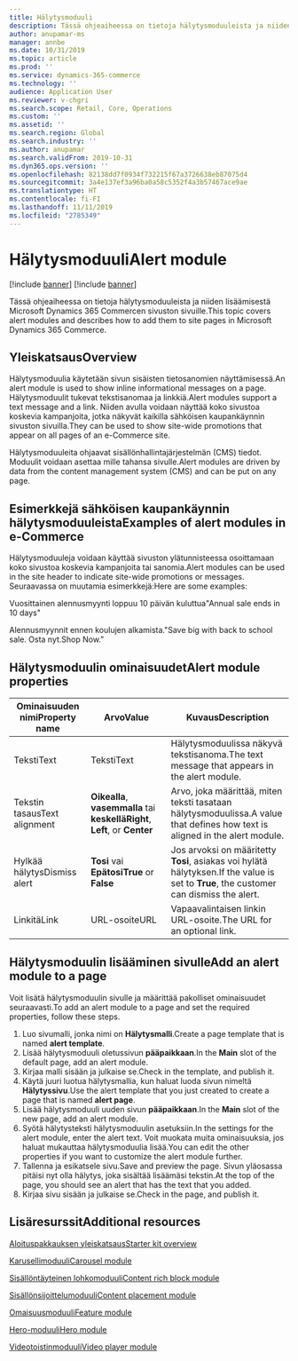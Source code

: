 ```yaml
---
title: Hälytysmoduuli
description: Tässä ohjeaiheessa on tietoja hälytysmoduuleista ja niiden lisäämisestä Microsoft Dynamics 365 Commercen sivuston sivuille.
author: anupamar-ms
manager: annbe
ms.date: 10/31/2019
ms.topic: article
ms.prod: ''
ms.service: dynamics-365-commerce
ms.technology: ''
audience: Application User
ms.reviewer: v-chgri
ms.search.scope: Retail, Core, Operations
ms.custom: ''
ms.assetid: ''
ms.search.region: Global
ms.search.industry: ''
ms.author: anupamar
ms.search.validFrom: 2019-10-31
ms.dyn365.ops.version: ''
ms.openlocfilehash: 82138dd7f0934f732215f67a3726638eb87075d4
ms.sourcegitcommit: 3a4e137ef3a96ba0a58c5352f4a3b57467ace9ae
ms.translationtype: HT
ms.contentlocale: fi-FI
ms.lasthandoff: 11/11/2019
ms.locfileid: "2785349"
---
```

# <a name="alert-module"></a><span data-ttu-id="7334f-103">Hälytysmoduuli</span><span class="sxs-lookup"><span data-stu-id="7334f-103">Alert module</span></span>

[!include [banner](includes/preview-banner.md)]
[!include [banner](includes/banner.md)]

<span data-ttu-id="7334f-104">Tässä ohjeaiheessa on tietoja hälytysmoduuleista ja niiden lisäämisestä Microsoft Dynamics 365 Commercen sivuston sivuille.</span><span class="sxs-lookup"><span data-stu-id="7334f-104">This topic covers alert modules and describes how to add them to site pages in Microsoft Dynamics 365 Commerce.</span></span>

## <a name="overview"></a><span data-ttu-id="7334f-105">Yleiskatsaus</span><span class="sxs-lookup"><span data-stu-id="7334f-105">Overview</span></span>

<span data-ttu-id="7334f-106">Hälytysmoduulia käytetään sivun sisäisten tietosanomien näyttämisessä.</span><span class="sxs-lookup"><span data-stu-id="7334f-106">An alert module is used to show inline informational messages on a page.</span></span> <span data-ttu-id="7334f-107">Hälytysmoduulit tukevat tekstisanomaa ja linkkiä.</span><span class="sxs-lookup"><span data-stu-id="7334f-107">Alert modules support a text message and a link.</span></span> <span data-ttu-id="7334f-108">Niiden avulla voidaan näyttää koko sivustoa koskevia kampanjoita, jotka näkyvät kaikilla sähköisen kaupankäynnin sivuston sivuilla.</span><span class="sxs-lookup"><span data-stu-id="7334f-108">They can be used to show site-wide promotions that appear on all pages of an e-Commerce site.</span></span> 

<span data-ttu-id="7334f-109">Hälytysmoduuleita ohjaavat sisällönhallintajärjestelmän (CMS) tiedot. Moduulit voidaan asettaa mille tahansa sivulle.</span><span class="sxs-lookup"><span data-stu-id="7334f-109">Alert modules are driven by data from the content management system (CMS) and can be put on any page.</span></span>

## <a name="examples-of-alert-modules-in-e-commerce"></a><span data-ttu-id="7334f-110">Esimerkkejä sähköisen kaupankäynnin hälytysmoduuleista</span><span class="sxs-lookup"><span data-stu-id="7334f-110">Examples of alert modules in e-Commerce</span></span>

<span data-ttu-id="7334f-111">Hälytysmoduuleja voidaan käyttää sivuston ylätunnisteessa osoittamaan koko sivustoa koskevia kampanjoita tai sanomia.</span><span class="sxs-lookup"><span data-stu-id="7334f-111">Alert modules can be used in the site header to indicate site-wide promotions or messages.</span></span> <span data-ttu-id="7334f-112">Seuraavassa on muutamia esimerkkejä:</span><span class="sxs-lookup"><span data-stu-id="7334f-112">Here are some examples:</span></span>

<span data-ttu-id="7334f-113">Vuosittainen alennusmyynti loppuu 10 päivän kuluttua</span><span class="sxs-lookup"><span data-stu-id="7334f-113">"Annual sale ends in 10 days"</span></span>

<span data-ttu-id="7334f-114">Alennusmyynnit ennen koulujen alkamista.</span><span class="sxs-lookup"><span data-stu-id="7334f-114">"Save big with back to school sale.</span></span> <span data-ttu-id="7334f-115">Osta nyt.</span><span class="sxs-lookup"><span data-stu-id="7334f-115">Shop Now."</span></span>

## <a name="alert-module-properties"></a><span data-ttu-id="7334f-116">Hälytysmoduulin ominaisuudet</span><span class="sxs-lookup"><span data-stu-id="7334f-116">Alert module properties</span></span>

| <span data-ttu-id="7334f-117">Ominaisuuden nimi</span><span class="sxs-lookup"><span data-stu-id="7334f-117">Property name</span></span>  | <span data-ttu-id="7334f-118">Arvo</span><span class="sxs-lookup"><span data-stu-id="7334f-118">Value</span></span>                              | <span data-ttu-id="7334f-119">Kuvaus</span><span class="sxs-lookup"><span data-stu-id="7334f-119">Description</span></span> |
|----------------|------------------------------------|-------------|
| <span data-ttu-id="7334f-120">Teksti</span><span class="sxs-lookup"><span data-stu-id="7334f-120">Text</span></span>           | <span data-ttu-id="7334f-121">Teksti</span><span class="sxs-lookup"><span data-stu-id="7334f-121">Text</span></span>                               | <span data-ttu-id="7334f-122">Hälytysmoduulissa näkyvä tekstisanoma.</span><span class="sxs-lookup"><span data-stu-id="7334f-122">The text message that appears in the alert module.</span></span> |
| <span data-ttu-id="7334f-123">Tekstin tasaus</span><span class="sxs-lookup"><span data-stu-id="7334f-123">Text alignment</span></span> | <span data-ttu-id="7334f-124">**Oikealla**, **vasemmalla** tai **keskellä**</span><span class="sxs-lookup"><span data-stu-id="7334f-124">**Right**, **Left**, or **Center**</span></span> | <span data-ttu-id="7334f-125">Arvo, joka määrittää, miten teksti tasataan hälytysmoduulissa.</span><span class="sxs-lookup"><span data-stu-id="7334f-125">A value that defines how text is aligned in the alert module.</span></span> |
| <span data-ttu-id="7334f-126">Hylkää hälytys</span><span class="sxs-lookup"><span data-stu-id="7334f-126">Dismiss alert</span></span>  | <span data-ttu-id="7334f-127">**Tosi** vai **Epätosi**</span><span class="sxs-lookup"><span data-stu-id="7334f-127">**True** or **False**</span></span>              | <span data-ttu-id="7334f-128">Jos arvoksi on määritetty **Tosi**, asiakas voi hylätä hälytyksen.</span><span class="sxs-lookup"><span data-stu-id="7334f-128">If the value is set to **True**, the customer can dismiss the alert.</span></span> |
| <span data-ttu-id="7334f-129">Linkitä</span><span class="sxs-lookup"><span data-stu-id="7334f-129">Link</span></span>           | <span data-ttu-id="7334f-130">URL-osoite</span><span class="sxs-lookup"><span data-stu-id="7334f-130">URL</span></span>                                | <span data-ttu-id="7334f-131">Vapaavalintaisen linkin URL-osoite.</span><span class="sxs-lookup"><span data-stu-id="7334f-131">The URL for an optional link.</span></span> |

## <a name="add-an-alert-module-to-a-page"></a><span data-ttu-id="7334f-132">Hälytysmoduulin lisääminen sivulle</span><span class="sxs-lookup"><span data-stu-id="7334f-132">Add an alert module to a page</span></span> 

<span data-ttu-id="7334f-133">Voit lisätä hälytysmoduulin sivulle ja määrittää pakolliset ominaisuudet seuraavasti.</span><span class="sxs-lookup"><span data-stu-id="7334f-133">To add an alert module to a page and set the required properties, follow these steps.</span></span>

1. <span data-ttu-id="7334f-134">Luo sivumalli, jonka nimi on **Hälytysmalli**.</span><span class="sxs-lookup"><span data-stu-id="7334f-134">Create a page template that is named **alert template**.</span></span>
1. <span data-ttu-id="7334f-135">Lisää hälytysmoduuli oletussivun **pääpaikkaan**.</span><span class="sxs-lookup"><span data-stu-id="7334f-135">In the **Main** slot of the default page, add an alert module.</span></span>
1. <span data-ttu-id="7334f-136">Kirjaa malli sisään ja julkaise se.</span><span class="sxs-lookup"><span data-stu-id="7334f-136">Check in the template, and publish it.</span></span> 
1. <span data-ttu-id="7334f-137">Käytä juuri luotua hälytysmallia, kun haluat luoda sivun nimeltä **Hälytyssivu**.</span><span class="sxs-lookup"><span data-stu-id="7334f-137">Use the alert template that you just created to create a page that is named **alert page**.</span></span> 
1. <span data-ttu-id="7334f-138">Lisää hälytysmoduuli uuden sivun **pääpaikkaan**.</span><span class="sxs-lookup"><span data-stu-id="7334f-138">In the **Main** slot of the new page, add an alert module.</span></span>
1. <span data-ttu-id="7334f-139">Syötä hälytysteksti hälytysmoduulin asetuksiin.</span><span class="sxs-lookup"><span data-stu-id="7334f-139">In the settings for the alert module, enter the alert text.</span></span> <span data-ttu-id="7334f-140">Voit muokata muita ominaisuuksia, jos haluat mukauttaa hälytysmoduulia lisää.</span><span class="sxs-lookup"><span data-stu-id="7334f-140">You can edit the other properties if you want to customize the alert module further.</span></span>
1. <span data-ttu-id="7334f-141">Tallenna ja esikatsele sivu.</span><span class="sxs-lookup"><span data-stu-id="7334f-141">Save and preview the page.</span></span> <span data-ttu-id="7334f-142">Sivun yläosassa pitäisi nyt olla hälytys, joka sisältää lisäämäsi tekstin.</span><span class="sxs-lookup"><span data-stu-id="7334f-142">At the top of the page, you should see an alert that has the text that you added.</span></span>
1. <span data-ttu-id="7334f-143">Kirjaa sivu sisään ja julkaise se.</span><span class="sxs-lookup"><span data-stu-id="7334f-143">Check in the page, and publish it.</span></span> 

## <a name="additional-resources"></a><span data-ttu-id="7334f-144">Lisäresurssit</span><span class="sxs-lookup"><span data-stu-id="7334f-144">Additional resources</span></span>

[<span data-ttu-id="7334f-145">Aloituspakkauksen yleiskatsaus</span><span class="sxs-lookup"><span data-stu-id="7334f-145">Starter kit overview</span></span>](starter-kit-overview.md)

[<span data-ttu-id="7334f-146">Karusellimoduuli</span><span class="sxs-lookup"><span data-stu-id="7334f-146">Carousel module</span></span>](add-carousel.md)

[<span data-ttu-id="7334f-147">Sisällöntäyteinen lohkomoduuli</span><span class="sxs-lookup"><span data-stu-id="7334f-147">Content rich block module</span></span>](add-content-rich-block.md)

[<span data-ttu-id="7334f-148">Sisällönsijoittelumoduuli</span><span class="sxs-lookup"><span data-stu-id="7334f-148">Content placement module</span></span>](add-content-placement-modules.md)

[<span data-ttu-id="7334f-149">Omaisuusmoduuli</span><span class="sxs-lookup"><span data-stu-id="7334f-149">Feature module</span></span>](add-feature-module.md)

[<span data-ttu-id="7334f-150">Hero-moduuli</span><span class="sxs-lookup"><span data-stu-id="7334f-150">Hero module</span></span>](add-hero-module.md)

[<span data-ttu-id="7334f-151">Videotoistinmoduuli</span><span class="sxs-lookup"><span data-stu-id="7334f-151">Video player module</span></span>](add-video-player.md)
